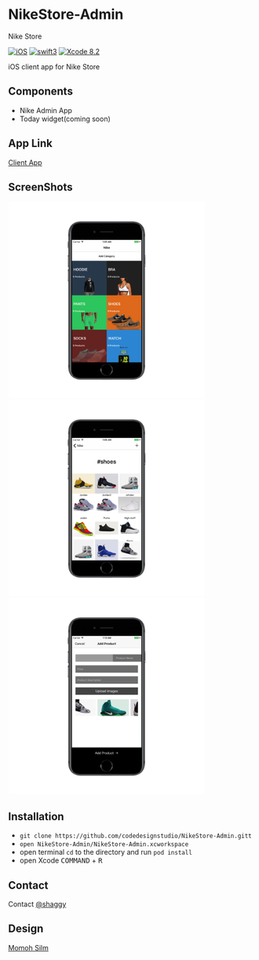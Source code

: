 # NikeStore-Admin


Nike Store


[![iOS](https://img.shields.io/badge/platform-iOS-blue.svg?style=flat)](https://developer.apple.com/ios/)
[![swift3](https://img.shields.io/badge/swift3-compatible-brightgreen.svg?style=flat)](https://developer.apple.com/swift)
[![Xcode 8.2](https://img.shields.io/badge/Xcode-8.2-blue.svg?style=flat)](https://developer.apple.com/xcode)

iOS client app for Nike Store


## Components
- Nike Admin App
- Today widget(coming soon)


## App Link


[Client App](https://github.com/codedesignstudio/NikeStore-Client)


## ScreenShots

<img src="/assets/1.png" width="400" height="400"><img src="/assets/2.png" width="400" height="400"><img src="/assets/3.png" width="400" height="400">




## Installation
- `git clone https://github.com/codedesignstudio/NikeStore-Admin.gitt`
- `open NikeStore-Admin/NikeStore-Admin.xcworkspace`
- open terminal `cd` to the directory and run `pod install`
- open Xcode <kbd>COMMAND</kbd> + <kbd>R</kbd>


## Contact

Contact [@shaggy](https://twitter.com/___shaggy_)


## Design



[Momoh Silm](https://twitter.com/m_silm)
